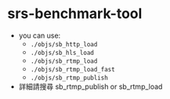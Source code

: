 
# srs-benchmark-tool

- you can use:
	- `./objs/sb_http_load`
    - `./objs/sb_hls_load`
    - `./objs/sb_rtmp_load`
    - `./objs/sb_rtmp_load_fast`
    - `./objs/sb_rtmp_publish`
- 詳細請搜尋 sb_rtmp_publish or sb_rtmp_load